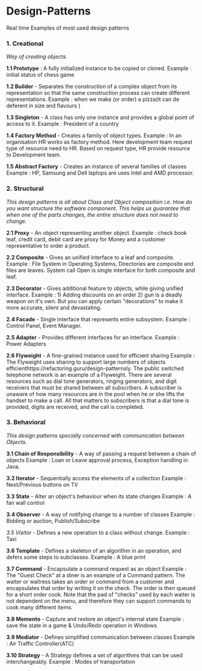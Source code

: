 # Design-Patterns
Real time Examples of most used design patterns

### 1. Creational
 *Way of creating objects.*

**1.1 Prototype** : A fully initialized instance to be copied or cloned.
Example : initial status of chess game

**1.2 Builder** - Separates the construction of a complex object from its representation so that the same construction process can create different representations.
Example : when we make (or order) a pizza(it can de deferent in size and flavours )

**1.3 Singleton** - A class has only one instance and provides a global point of access to it.
Example : President of a country

**1.4 Factory Method** - Creates a family of object types.
Example : In an organisation HR works as factory method. Here development team request type of resource need to HR. Based on request type, HR provide resource to Development team.

**1.5 Abstract Factory** - Creates an instance of several families of classes
Example : HP, Samsung and Dell laptops are uses Intel and AMD processor.

### 2. Structural
*This design patterns is all about Class and Object composition i.e. How do you want structure the software component. This helps us guarantee that when one of the parts changes, the entire structure does not need to change.*

**2.1 Proxy** - An object representing another object.
Example : check book leaf, credit card, debit card are proxy for Money and a customer representative to order a product.

**2.2 Composite** - Gives an unified interface to a leaf and composite.
Example : File System in Operating Systems, Directories are composite and files are leaves. System call Open is single interface for both composite and leaf.

**2.3 Decorator** - Gives additional feature to objects, while giving unified interface.
Example : 1) Adding discounts on an order 2) gun is a deadly weapon on it's own. But you can apply certain "decorations" to make it more accurate, silent and devastating.

**2.4 Facade** - Single interface that represents entire subsystem.
Example : Control Panel, Event Manager.

**2.5 Adapter** - Provides different interfaces for an interface.
Example : Power Adapters

**2.6 Flyweight** - A fine-grained instance used for efficient sharing
Example : The Flyweight uses sharing to support large numbers of objects efficienthttps://refactoring.guru/design-patternsly. The public switched telephone network is an example of a Flyweight. There are several resources such as dial tone generators, ringing generators, and digit receivers that must be shared between all subscribers. A subscriber is unaware of how many resources are in the pool when he or she lifts the handset to make a call. All that matters to subscribers is that a dial tone is provided, digits are received, and the call is completed.

### 3. Behavioral
*This design patterns specially concerned with communication between Objects.*

**3.1 Chain of Responsibility** - A way of passing a request between a chain of objects
Example : Loan or Leave approval process, Exception handling in Java.

**3.2 Iterator** - Sequentially access the elements of a collection
Example : Next/Previous buttons on TV

**3.3 State** - Alter an object's behaviour when its state changes
Example : A fan wall control

**3.4 Observer** - A way of notifying change to a number of classes
Example : Bidding or auction, Publish/Subscribe

*3.5 *Visitor** - Defines a new operation to a class without change. Example : Taxi

**3.6 Template** - Defines a skeleton of an algorithm in an operation, and defers some steps to subclasses.
Example : A blue print

**3.7 Command** - Encapsulate a command request as an object
Example : The "Guest Check" at a diner is an example of a Command pattern. The waiter or waitress takes an order or command from a customer and encapsulates that order by writing it on the check. The order is then queued for a short order cook. Note that the pad of "checks" used by each waiter is not dependent on the menu, and therefore they can support commands to cook many different items.

**3.8 Memento** - Capture and restore an object's internal state
Example : save the state in a game & Undo/Redo operation in Windows

**3.9 Mediator** - Defines simplified communication between classes
Example : Air Traffic Controller(ATC)

**3.10 Strategy** - A Strategy defines a set of algorithms that can be used interchangeably.
Example : Modes of transportation
